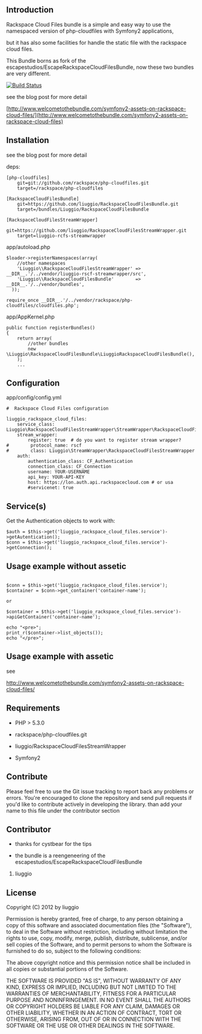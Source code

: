 Introduction
------------


Rackspace Cloud Files bundle is a simple and easy way to use the namespaced version of php-cloudfiles with Symfony2 applications,

but it has also some facilities for handle the static file with the rackspace cloud files.

This Bundle borns as fork of the escapestudios/EscapeRackspaceCloudFilesBundle, now these two bundles are very different.

[![Build Status](https://secure.travis-ci.org/liuggio/RackspaceCloudFilesBundle.png)](http://travis-ci.org/liuggio/RackspaceCloudFilesBundle)


see the blog post for more detail

[http://www.welcometothebundle.com/symfony2-assets-on-rackspace-cloud-files/](http://www.welcometothebundle.com/symfony2-assets-on-rackspace-cloud-files)


Installation
-----------

see the blog post for more detail

deps:

```
[php-cloudfiles]
    git=git://github.com/rackspace/php-cloudfiles.git
    target=/rackspace/php-cloudfiles

[RackspaceCloudFilesBundle]
    git=https://github.com/liuggio/RackspaceCloudFilesBundle.git
    target=/bundles/Liuggio/RackspaceCloudFilesBundle

[RackspaceCloudFilesStreamWrapper]
    git=https://github.com/liuggio/RackspaceCloudFilesStreamWrapper.git
    target=liuggio-rcfs-streamwrapper

```

app/autoload.php

```
$loader->registerNamespaces(array(
    //other namespaces
    'Liuggio\\RackspaceCloudFilesStreamWrapper' =>  __DIR__.'/../vendor/liuggio-rscf-streamwrapper/src',
    'Liuggio\\RackspaceCloudFilesBundle'        =>  __DIR__.'/../vendor/bundles',
  ));

require_once __DIR__.'/../vendor/rackspace/php-cloudfiles/cloudfiles.php';
```

app/AppKernel.php

```
public function registerBundles()
{
    return array(
        //other bundles
        new \Liuggio\RackspaceCloudFilesBundle\LiuggioRackspaceCloudFilesBundle(),
    );
    ...
```

## Configuration

app/config/config.yml

```
#  Rackspace Cloud Files configuration

liuggio_rackspace_cloud_files:
    service_class: Liuggio\RackspaceCloudFilesStreamWrapper\StreamWrapper\RackspaceCloudFilesStreamWrapper
    stream_wrapper:
        register: true  # do you want to register stream wrapper?
#        protocol_name: rscf
#        class: Liuggio\StreamWrapper\RackspaceCloudFilesStreamWrapper
    auth:
        authentication_class: CF_Authentication
        connection_class: CF_Connection
        username: YOUR-USERNAME
        api_key: YOUR-API-KEY
        host: https://lon.auth.api.rackspacecloud.com # or usa
        #servicenet: true
```

## Service(s)

Get the Authentication objects to work with:

```
$auth = $this->get('liuggio_rackspace_cloud_files.service')->getAutentication();
$conn = $this->get('liuggio_rackspace_cloud_files.service')->getConnection();

```

## Usage example without assetic

```

$conn = $this->get('liuggio_rackspace_cloud_files.service');
$container = $conn->get_container('container-name');

or

$container = $this->get('liuggio_rackspace_cloud_files.service')->apiGetContainer('container-name');

echo "<pre>";
print_r($container->list_objects());
echo "</pre>";
```


## Usage example with assetic


see

http://www.welcometothebundle.com/symfony2-assets-on-rackspace-cloud-files/




Requirements
------------

- PHP > 5.3.0

- rackspace/php-cloudfiles.git

- liuggio/RackspaceCloudFilesStreamWrapper

- Symfony2


Contribute
----------

Please feel free to use the Git issue tracking to report back any problems or errors. You're encouraged to clone the repository and send pull requests if you'd like to contribute actively in developing the library.
than add your name to this file under the contributor section



Contributor
------------

- thanks for cystbear for the tips

- the bundle is a reengeneering of the escapestudios/EscapeRackspaceCloudFilesBundle


1. liuggio


License
-------

Copyright (C) 2012 by liuggio

Permission is hereby granted, free of charge, to any person obtaining a copy of this software and associated documentation files (the "Software"), to deal in the Software without restriction, including without limitation the rights to use, copy, modify, merge, publish, distribute, sublicense, and/or sell copies of the Software, and to permit persons to whom the Software is furnished to do so, subject to the following conditions:

The above copyright notice and this permission notice shall be included in all copies or substantial portions of the Software.

THE SOFTWARE IS PROVIDED "AS IS", WITHOUT WARRANTY OF ANY KIND, EXPRESS OR IMPLIED, INCLUDING BUT NOT LIMITED TO THE WARRANTIES OF MERCHANTABILITY, FITNESS FOR A PARTICULAR PURPOSE AND NONINFRINGEMENT. IN NO EVENT SHALL THE AUTHORS OR COPYRIGHT HOLDERS BE LIABLE FOR ANY CLAIM, DAMAGES OR OTHER LIABILITY, WHETHER IN AN ACTION OF CONTRACT, TORT OR OTHERWISE, ARISING FROM, OUT OF OR IN CONNECTION WITH THE SOFTWARE OR THE USE OR OTHER DEALINGS IN THE SOFTWARE.

